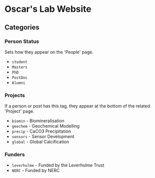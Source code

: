 # Oscar's Lab Website

## Categories

### Person Status

Sets how they appear on the 'People' page.

- `student`
- `Masters`
- `PhD`
- `PostDoc`
- `Alumni`

### Projects

If a person or post has this tag, they appear at the bottom of the related 'Project' page.

- `biomin` - Biomineralisation
- `geochem` - Geochemical Modelling
- `precip` - CaCO3 Precipitation
- `sensors` - Sensor Development
- `global` - Global Calcification

### Funders

- `leverhulme` - Funded by the Leverhulme Trust
- `NERC` - Funded by NERC
